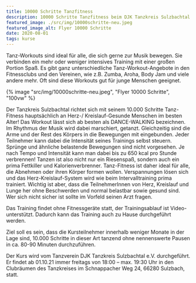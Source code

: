 ```yaml
---
title: 10000 Schritte Tanzfitness
description: 10000 Schritte Tanzfitness beim DJK Tanzkreis Sulzbachtal e.V
featured_image: ./src/img/10000schritte-neu.jpeg
featured_image_alt: Flyer 10000 Schritte
date: 2020-08-01
tags: kurse
---
```

Tanz-Workouts sind ideal für alle, die sich gerne zur Musik bewegen. Sie
verbinden ein mehr oder weniger intensives Training mit einer großen Portion
Spaß. Es gibt ganz unterschiedliche Tanz-Workout-Angebote in den Fitnessclubs
und den Vereinen, wie z.B. Zumba, Aroha, Body Jam und viele andere mehr. Oft
sind diese Workouts gut für junge Menschen geeignet.

{% image "src/img/10000schritte-neu.jpeg", "Flyer 10000 Schritte", "100vw" %}

Der Tanzkreis Sulzbachtal richtet sich mit seinem 10.000 Schritte Tanz-Fitness
hauptsächlich an Herz-/ Kreislauf-Gesunde Menschen im besten Alter! Das Workout
lässt sich ab besten als DANCE-WALKING bezeichnen. Im Rhythmus der Musik wird
dabei marschiert, getanzt. Gleichzeitig sind die Arme und der Rest des Körpers
in die Bewegungen mit eingebunden. Jeder Teilnehmer kann dabei die Intensität
seines Trainings selbst steuern. Sprünge und ähnliche belastende Bewegungen sind
nicht vorgesehen. Je nach Tempo und Intensität kann man dabei bis zu 650 kcal
pro Stunde verbrennen! Tanzen ist also nicht nur ein Riesenspaß, sondern auch
ein prima Fettkiller und Kalorienverbrenner. Tanz-Fitness ist daher ideal für
alle, die Abnehmen oder ihren Körper formen wollen. Verspannungen lösen sich und
das Herz-Kreislauf-System wird wie beim Intervalltraining prima trainiert.
Wichtig ist aber, dass die TeilnehmerInnen von Herz, Kreislauf und Lunge her
ohne Beschwerden und normal belastbar sowie gesund sind. Wer sich nicht sicher
ist sollte im Vorfeld seinen Arzt fragen.

Das Training findet ohne Fitnessgeräte statt, der Trainingsablauf ist
Video-unterstützt. Dadurch kann das Training auch zu Hause durchgeführt werden.

Ziel soll es sein, dass die Kursteilnehmer innerhalb weniger Monate in der Lage
sind, 10.000 Schritte in dieser Art tanzend ohne nennenswerte Pausen in ca.
80-90 Minuten durchzuführen.

Der Kurs wird vom Tanzverein DJK Tanzkreis Sulzbachtal e.V. durchgeführt. Er
findet ab 01.10.21 immer freitags von 18:00 – max. 19:30 Uhr in den Clubräumen
des Tanzkreises im Schnappacher Weg 24, 66280 Sulzbach, statt.
